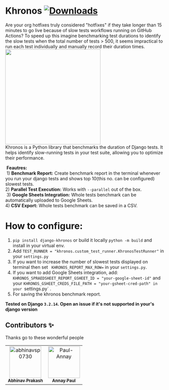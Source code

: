 # Khronos [![Downloads](https://static.pepy.tech/badge/django-khronos)](https://pepy.tech/project/django-khronos) 
Are your org hotfixes truly considered "hotfixes" if they take longer than 15 minutes to go live because of slow tests workflows running on GitHub Actions? To speed up this imagine benchmarking test   durations to identify the slow tests when the total number of tests > 500, it seems impractical to run each test individually and manually record their duration   times.   
<img src="https://i.ibb.co/W0LS1cQ/419d86a9-d1ca-4e80-9b62-fc43855c1e2e.jpg" width="300">  
Khronos is a Python library that benchmarks the duration of Django tests. It helps identify slow-running tests in your test suite, allowing you to optimize their performance.

 **Feautres:**  
 1) **Benchmark Report:** Create benchmark report in the terminal whenever you run your django tests and shows top 10(this no. can be configured) slowest tests.   
2) **Parallel Test Execution:** Works with  `--parallel`  out of the box.  
 3) **Google Sheets Integration:** Whole tests benchmark can be automatically  uploaded to Google Sheets.   
4) **CSV Export:** Whole tests benchmark can be saved in a CSV.  

# How to configure: 
1) `pip install django-khronos` or build it locally `python -m build` and install in your virtual env. 
2) Add `TEST_RUNNER = "khronos.custom_test_runner.KhronosTestRunner"` in your `settings.py`  
3) If you want to increase the number of slowest tests displayed on terminal then set ` KHRONOS_REPORT_MAX_ROW=` in your `settings.py`.  
3) If you want to add Google Sheets integration, add:
`KHRONOS_SPRAEDSHEET_REPORT_GSHEET_ID = "your-google-sheet-id"` and your `KHRONOS_GSHEET_CREDS_FILE_PATH = "your-gsheet-cred-path" in your `settings.py` .   
4) For saving the khronos benchmark report.   

**Tested on Django `3.2.14`. Open an issue if it's not supported in your's django version**  
## Contributors ✨
Thanks go to these wonderful people
<!-- readme: contributors -start -->
<table>
<tr>
    <td align="center">
        <a href="https://github.com/abhinavsp0730">
            <img src="https://avatars.githubusercontent.com/u/43638955?v=4" width="100;" alt="abhinavsp0730"/>
            <br />
            <sub><b>Abhinav Prakash</b></sub>
        </a>
    </td>
    <td align="center">
        <a href="https://github.com/Paul-Annay">
            <img src="https://avatars.githubusercontent.com/u/84911232?v=4" width="100;" alt="Paul-Annay"/>
            <br />
            <sub><b>Annay Paul</b></sub>
        </a>
    </td></tr>
</table>
<!-- readme: contributors -end -->
